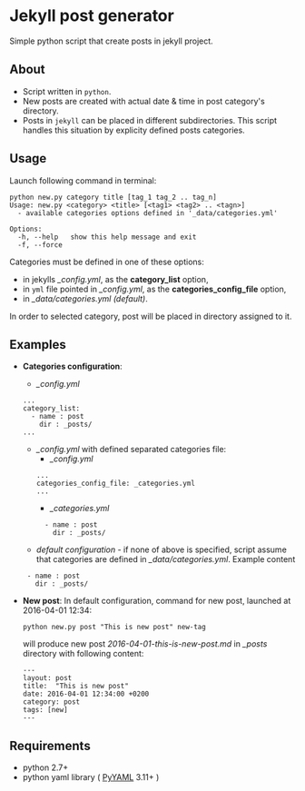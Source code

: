 # Jekyll post generator

Simple python script that create posts in jekyll project.

## About

- Script  written in `python`.
- New posts are created with actual date & time in post category's directory.
- Posts in `jekyll` can be placed in different subdirectories. This script handles this situation by explicity defined posts categories.

## Usage

Launch following command in terminal:

```
python new.py category title [tag_1 tag_2 .. tag_n]
Usage: new.py <category> <title> [<tag1> <tag2> .. <tagn>]
  - available categories options defined in '_data/categories.yml'

Options:
  -h, --help   show this help message and exit
  -f, --force
```

Categories must be defined in one of these options:
* in jekylls *_config.yml*, as the **category_list** option,
* in `yml` file pointed in *_config.yml*, as the **categories_config_file** option,
* in *_data/categories.yml* *(default)*.

In order to selected category, post will be placed in directory assigned to it.

## Examples
* **Categories configuration**:
  * *_config.yml*
  ```
  ...
  category_list:
    - name : post
      dir : _posts/
  ...
  ```
  * *_config.yml* with defined separated categories file:
    * *_config.yml*
    ```
    ...
    categories_config_file: _categories.yml
    ...
    ```
    * *_categories.yml*
    ```
      - name : post
        dir : _posts/
    ```
  * *default configuration* - if none of above is specified, script assume that categories are defined in *_data/categories.yml*. Example content
  ```
   - name : post
     dir : _posts/
  ```
* **New post**:
  In default configuration, command for new post, launched at 2016-04-01 12:34:

  ```python new.py post "This is new post" new-tag```

  will produce new post *2016-04-01-this-is-new-post.md* in *_posts* directory with following content:

  ```
  ---
  layout: post
  title:  "This is new post"
  date: 2016-04-01 12:34:00 +0200
  category: post
  tags: [new]
  ---
  ```

## Requirements

* python 2.7+
* python yaml library ( [PyYAML](http://pyyaml.org/wiki/PyYAML) 3.11+ )
